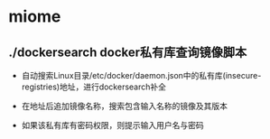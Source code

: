 # miome

## ./dockersearch docker私有库查询镜像脚本

* 自动搜索Linux目录/etc/docker/daemon.json中的私有库(insecure-registries)地址，进行dockersearch补全

* 在地址后追加镜像名称，搜索包含输入名称的镜像及其版本

* 如果该私有库有密码权限，则提示输入用户名与密码
